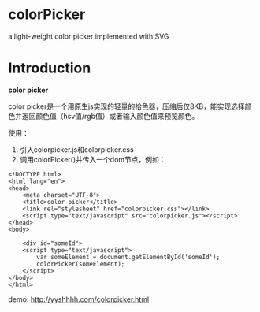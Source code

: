 # colorPicker
a light-weight color picker implemented with SVG
# Introduction

**color picker**


color picker是一个用原生js实现的轻量的拾色器，压缩后仅8KB，能实现选择颜色并返回颜色值（hsv值/rgb值）或者输入颜色值来预览颜色。

使用：

1. 引入colorpicker.js和colorpicker.css
2. 调用colorPicker()并传入一个dom节点，例如：
```
<!DOCTYPE html>
<html lang="en">
<head>
    <meta charset="UTF-8">
    <title>color picker</title>
    <link rel="stylesheet" href="colorpicker.css"></link>
    <script type="text/javascript" src="colorpicker.js"></script>
</head>
<body>

    <div id="someId">
    <script type="text/javascript">
        var someElement = document.getElementById('someId');
        colorPicker(someElement);
    </script>
</body>
</html>
```
demo:
http://yyshhhh.com/colorpicker.html

